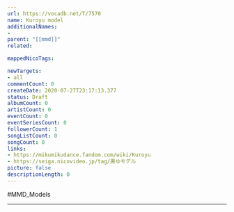 ```yaml
---
url: https://vocadb.net/T/7570
name: Kuroyu model
additionalNames: 
- 
parent: "[[mmd]]"
related:

mappedNicoTags:

newTargets:
- all
commentCount: 0
createDate: 2020-07-27T23:17:13.377
status: Draft
albumCount: 0
artistCount: 0
eventCount: 0
eventSeriesCount: 0
followerCount: 1
songListCount: 0
songCount: 0
links: 
- https://mikumikudance.fandom.com/wiki/Kuroyu
- https://seiga.nicovideo.jp/tag/黒ゆモデル
picture: false
descriptionLength: 0
---
```


#MMD_Models



---

